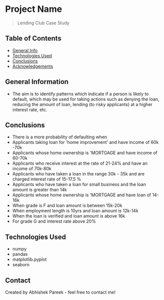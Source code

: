 # Project Name
> Lending Club Case Study


## Table of Contents
* [General Info](#general-information)
* [Technologies Used](#technologies-used)
* [Conclusions](#conclusions)
* [Acknowledgements](#acknowledgements)

<!-- You can include any other section that is pertinent to your problem -->

## General Information
- The aim is to identify patterns which indicate if a person is likely to default, which may be used for taking actions such as denying the loan, reducing the amount of loan, lending (to risky applicants) at a higher interest rate, etc.
<!-- You don't have to answer all the questions - just the ones relevant to your project. -->

## Conclusions 
* There is a more probability of defaulting when 
* Applicants taking loan for 'home improvement' and have income of 60k -70k
* Applicants whose home ownership is 'MORTGAGE and have income of 60-70k
* Applicants who receive interest at the rate of 21-24% and have an income of 70k-80k
* Applicants who have taken a loan in the range 30k - 35k and are charged interest rate of 15-17.5 %
* Applicants who have taken a loan for small business and the loan amount is greater than 14k
* Applicants whose home ownership is 'MORTGAGE and have loan of 14-16k
* When grade is F and loan amount is between 15k-20k
* When employment length is 10yrs and loan amount is 12k-14k
* When the loan is verified and loan amount is above 16k
* For grade G and interest rate above 20%

<!-- You don't have to answer all the questions - just the ones relevant to your project. -->


## Technologies Used
* numpy
* pandas
* matplotlib.pyplot
* seaborn

<!-- As the libraries versions keep on changing, it is recommended to mention the version of library used in this project -->




## Contact
Created by Abhishek Pareek - feel free to contact me!


<!-- Optional -->
<!-- ## License -->
<!-- This project is open source and available under the [... License](). -->

<!-- You don't have to include all sections - just the one's relevant to your project -->
